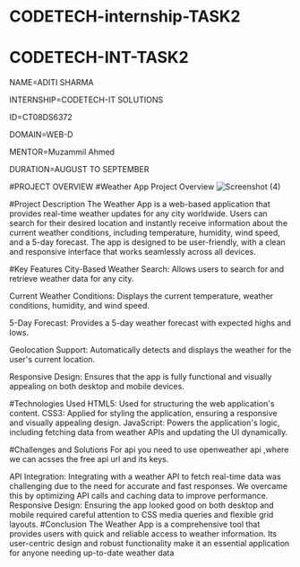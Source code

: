 # CODETECH-internship-TASK2
# CODETECH-INT-TASK2
NAME=ADITI SHARMA

INTERNSHIP=CODETECH-IT SOLUTIONS

ID=CT08DS6372

DOMAIN=WEB-D

MENTOR=Muzammil Ahmed

DURATION=AUGUST TO SEPTEMBER

#PROJECT OVERVIEW
#Weather App Project Overview
![Screenshot (4)](https://github.com/user-attachments/assets/d3b5de88-4da6-4bad-8769-d6025440dd4b)




#Project Description
The Weather App is a web-based application that provides real-time weather updates for any city worldwide. Users can search for their desired location and instantly receive information about the current weather conditions, including temperature, humidity, wind speed, and a 5-day forecast. The app is designed to be user-friendly, with a clean and responsive interface that works seamlessly across all devices.

#Key Features
City-Based Weather Search: Allows users to search for and retrieve weather data for any city.

Current Weather Conditions: Displays the current temperature, weather conditions, humidity, and wind speed.

5-Day Forecast: Provides a 5-day weather forecast with expected highs and lows.

Geolocation Support: Automatically detects and displays the weather for the user's current location.

Responsive Design: Ensures that the app is fully functional and visually appealing on both desktop and mobile devices.

#Technologies Used
HTML5: Used for structuring the web application's content.
CSS3: Applied for styling the application, ensuring a responsive and visually appealing design.
JavaScript: Powers the application's logic, including fetching data from weather APIs and updating the UI dynamically.

#Challenges and Solutions
For api you need to use openweather api ,where we can acsses the free api url and its keys.

API Integration: Integrating with a weather API to fetch real-time data was challenging due to the need for accurate and fast responses. We overcame this by optimizing API calls and caching data to improve performance.
Responsive Design: Ensuring the app looked good on both desktop and mobile required careful attention to CSS media queries and flexible grid layouts.
#Conclusion
The Weather App is a comprehensive tool that provides users with quick and reliable access to weather information. Its user-centric design and robust functionality make it an essential application for anyone needing up-to-date weather data
